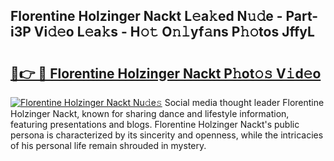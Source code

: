 ## Florentine Holzinger Nackt L𝚎a𝚔ed N𝚞𝚍e - Part-i3P Vi𝚍𝚎o L𝚎a𝚔s - H𝚘𝚝 O𝚗𝚕yf𝚊ns P𝚑𝚘tos JffyL

# <h2><a href="http://kf485y.oniu.top/?m=Florentine+Holzinger+Nackt">🔗👉 🔴 Florentine Holzinger Nackt P𝚑ot𝚘𝚜 V𝚒d𝚎o</a></h2>

[![Florentine Holzinger Nackt Nu𝚍e𝚜](https://i.imgur.com/0qMVB7G.gif)](http://kf485y.oniu.top/?m=Florentine+Holzinger+Nackt)
Social media thought leader Florentine Holzinger Nackt, known for sharing dance and lifestyle information, featuring presentations and blogs. Florentine Holzinger Nackt's public persona is characterized by its sincerity and openness, while the intricacies of his personal life remain shrouded in mystery.  
